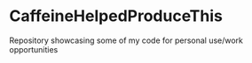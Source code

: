 # CaffeineHelpedProduceThis
Repository showcasing some of my code for personal use/work opportunities
